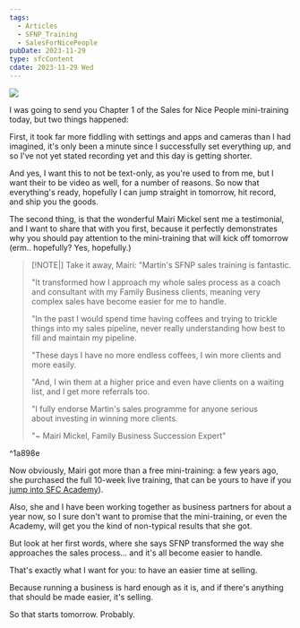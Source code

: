 ```yaml
---
tags:
  - Articles
  - SFNP_Training
  - SalesForNicePeople
pubDate: 2023-11-29
type: sfcContent
cdate: 2023-11-29 Wed
---
```


![](Media/SalesFlowCoach.app_Why-you-should-learn-Sales-For-Nice-People_MartinStellar.jpg)

I was going to send you Chapter 1 of the Sales for Nice People mini-training today, but two things happened:

First, it took far more fiddling with settings and apps and cameras than I had imagined, it's only been a minute since I successfully set everything up, and so I've not yet stated recording yet and this day is getting shorter.

And yes, I want this to not be text-only, as you're used to from me, but I want their to be video as well, for a number of reasons. So now that everything's ready, hopefully I can jump straight in tomorrow, hit record, and ship you the goods.

The second thing, is that the wonderful Mairi Mickel sent me a testimonial, and I want to share that with you first, because it perfectly demonstrates why you should pay attention to the mini-training that will kick off tomorrow (erm.. hopefully? Yes, hopefully.)

> [!NOTE|]  Take it away, Mairi:
> "Martin's SFNP sales training is fantastic.
> 
> "It transformed how I approach my whole sales process as a coach and consultant with my Family Business clients, meaning very complex sales have become easier for me to handle.
> 
> "In the past I would spend time having coffees and trying to trickle things into my sales pipeline, never really understanding how best to fill and maintain my pipeline.
> 
> "These days I have no more endless coffees, I win more clients and more easily.
> 
> "And, I win them at a higher price and even have clients on a waiting list, and I get more referrals too.
> 
> "I fully endorse Martin's sales programme for anyone serious about investing in winning more clients.
> 
> "~ Mairi Mickel, Family Business Succession Expert"

^1a898e

Now obviously, Mairi got more than a free mini-training: a few years ago, she purchased the full 10-week live training, that can be yours to have if you [jump into SFC Academy](https://SalesFlowCoach.app/academy)).

Also, she and I have been working together as business partners for about a year now, so I sure don't want to promise that the mini-training, or even the Academy, will get you the kind of non-typical results that she got.

But look at her first words, where she says SFNP transformed the way she approaches the sales process... and it's all become easier to handle.

That's exactly what I want for you: to have an easier time at selling.

Because running a business is hard enough as it is, and if there's anything that should be made easier, it's selling.

So that starts tomorrow. Probably.
